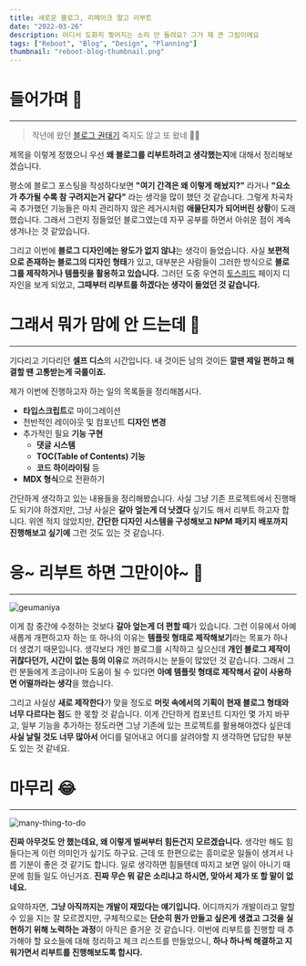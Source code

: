 ```yaml
---
title: 새로운 블로그, 리메이크 말고 리부트
date: "2022-03-26"
description: 어디서 도화지 찢어지는 소리 안 들려요? 그거 제 큰 그림이에요
tags: ["Reboot", "Blog", "Design", "Planning"]
thumbnail: "reboot-blog-thumbnail.png"
---
```


# 들어가며 🏃

---

> 작년에 왔던 [블로그 권태기](http://localhost:3000/log/nextjs-blog-review) 죽지도 않고 또 왔네 🙋‍♂️

제목을 이렇게 정했으니 우선 **왜 블로그를 리부트하려고 생각했는지**에 대해서 정리해보겠습니다.

평소에 블로그 포스팅을 작성하다보면 **"여기 간격은 왜 이렇게 해놨지?"** 라거나 **"요소가 추가될 수록 참 구려지는거 같다"** 라는 생각을 많이 했던 것 같습니다. 그렇게 차곡차곡 추가했던 기능들은 마치 관리하지 않은 레거시처럼 **애물단지가 되어버린 상황**이 도래했습니다. 그래서 그런지 정들었던 블로그였는데 자꾸 공부를 하면서 아쉬운 점이 계속 생겨나는 것 같았습니다.

그리고 이번에 **블로그 디자인에는 왕도가 없지 않냐**는 생각이 들었습니다. 사실 **보편적으로 존재하는 블로그의 디자인 형태**가 있고, 대부분은 사람들이 그러한 방식으로 **블로그를 제작하거나 템플릿을 활용하고 있습니다.** 그러던 도중 우연히 [토스피드](https://blog.toss.im/) 페이지 디자인을 보게 되었고, **그때부터 리부트를 하겠다는 생각이 들었던 것 같습니다.**

# 그래서 뭐가 맘에 안 드는데 🤔

---

기다리고 기다리던 **셀프 디스**의 시간입니다. 내 것이든 남의 것이든 **깔땐 제일 편하고 해결할 땐 고통받는게 국룰이죠.**

제가 이번에 진행하고자 하는 일의 목록들을 정리해봅시다.

- **타입스크립트**로 마이그레이션
- 전반적인 레이아웃 및 컴포넌트 **디자인 변경**
- 추가적인 필요 **기능 구현**
  - **댓글 시스템**
  - **TOC(Table of Contents) 기능**
  - **코드 하이라이팅** 등
- **MDX 형식**으로 전환하기

간단하게 생각하고 있는 내용들을 정리해봤습니다. 사실 그냥 기존 프로젝트에서 진행해도 되기야 하겠지만, 그냥 사실은 **갈아 엎는게 더 낫겠다** 싶기도 해서 리부트 하고자 합니다. 위엔 적지 않았지만, **간단한 디자인 시스템을 구성해보고 NPM 패키지 배포까지 진행해보고 싶기에** 그런 것도 있는 것 같습니다.

# 응~ 리부트 하면 그만이야~ 🙌

---

![geumaniya](/images/posts/reboot-blog-planning/geumaniya.png)

이게 참 중간에 수정하는 것보다 **갈아 엎는게 더 편할 때**가 있습니다. 그런 이유에서 아예 새롭게 개편하고자 하는 또 하나의 이유는 **템플릿 형태로 제작해보기**라는 목표가 하나 더 생겼기 때문입니다. 생각보다 개인 블로그를 시작하고 싶으신데 **개인 블로그 제작이 귀찮다던가, 시간이 없는 등의 이유**로 꺼려하시는 분들이 많았던 것 같습니다. 그래서 그런 분들에게 조금이나마 도움이 될 수 있다면 **아예 템플릿 형태로 제작해서 같이 사용하면 어떨까라는 생각**을 했습니다.

그리고 사실상 **새로 제작한다**가 맞을 정도로 **머릿 속에서의 기획이 현재 블로그 형태와 너무 다르다는 점**도 한 몫할 것 같습니다. 이게 간단하게 컴포넌트 디자인 몇 가지 바꾸고, 일부 기능을 추가하는 정도라면 그냥 기존에 있는 프로젝트를 활용해야겠다 싶은데 **사실 날릴 것도 너무 많아서** 어디를 덜어내고 어디를 살려야할 지 생각하면 답답한 부분도 있는 것 같네요.

# 마무리 😂

---

![many-thing-to-do](/images/posts/reboot-blog-planning/many-thing-to-do.jpeg)

**진짜 아무것도 안 했는데요, 왜 이렇게 벌써부터 힘든건지 모르겠습니다.** 생각만 해도 힘들다는게 이런 의미인가 싶기도 하구요. 근데 또 한편으로는 흥미로운 일들이 생겨서 나름 기분이 좋은 것 같기도 합니다. 일로 생각하면 힘들텐데 따지고 보면 일이 아니기 때문에 힘들 일도 아닌거죠. **진짜 무슨 뭐 같은 소리냐고 하시면, 맞아서 제가 또 할 말이 없네요.**

요약하자면, **그냥 아직까지는 개발이 재밌다는 얘기입니다.** 어디까지가 개발이라고 말할 수 있을 지는 잘 모르겠지만, 구체적으로는 **단순히 뭔가 만들고 싶은게 생겼고 그것을 실현하기 위해 노력하는 과정**이 아직은 즐거운 것 같습니다. 이번에 리부트를 진행할 때 추가해야 할 요소들에 대해 정리하고 체크 리스트를 만들었으니, **하나 하나씩 해결하고 지워가면서 리부트를 진행해보도록 합시다.**
